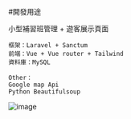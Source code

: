 #開發用途

小型補習班管理 + 遊客展示頁面

    框架：Laravel + Sanctum 
	前端：Vue + Vue router + Tailwind
	資料庫：MySQL

	Other：
	Google map Api
	Python Beautifulsoup

![image](https://user-images.githubusercontent.com/71909860/153878826-b4357f4a-30f3-4dcf-8bd1-e54e3dcbc483.png)
